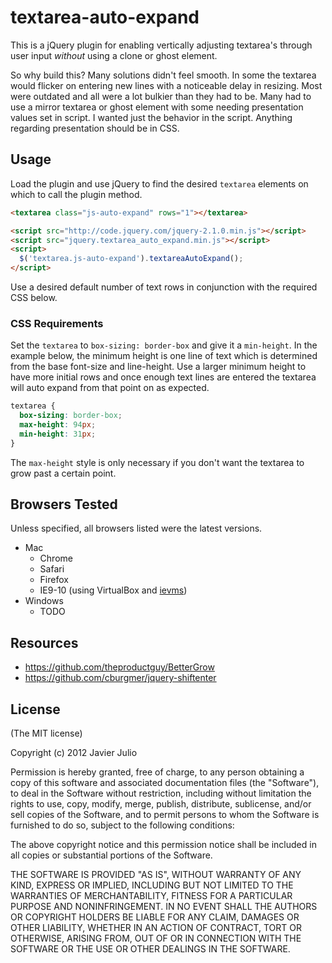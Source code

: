 # textarea-auto-expand

This is a jQuery plugin for enabling vertically adjusting textarea's through user input *without* using a clone or ghost element.

So why build this? Many solutions didn't feel smooth. In some the textarea would flicker on entering new lines with a noticeable delay in resizing. Most were outdated and all were a lot bulkier than they had to be. Many had to use a mirror textarea or ghost element with some needing presentation values set in script. I wanted just the behavior in the script. Anything regarding presentation should be in CSS.

## Usage

Load the plugin and use jQuery to find the desired `textarea` elements on which to call the plugin method.

  ```html
  <textarea class="js-auto-expand" rows="1"></textarea>

  <script src="http://code.jquery.com/jquery-2.1.0.min.js"></script>
  <script src="jquery.textarea_auto_expand.min.js"></script>
  <script>
    $('textarea.js-auto-expand').textareaAutoExpand();
  </script>
  ```

Use a desired default number of text rows in conjunction with the required CSS below.

### CSS Requirements

Set the `textarea` to `box-sizing: border-box` and give it a `min-height`. In the example below, the minimum height is one line of text which is determined from the base font-size and line-height. Use a larger minimum height to have more initial rows and once enough text lines are entered the textarea will auto expand from that point on as expected.

  ```css
  textarea {
    box-sizing: border-box;
    max-height: 94px;
    min-height: 31px;
  }
  ```

The `max-height` style is only necessary if you don't want the textarea to grow past a certain point.

## Browsers Tested

Unless specified, all browsers listed were the latest versions.

* Mac
  * Chrome
  * Safari
  * Firefox
  * IE9-10 (using VirtualBox and [ievms](https://github.com/xdissent/ievms))
* Windows
  * TODO

## Resources

* https://github.com/theproductguy/BetterGrow
* https://github.com/cburgmer/jquery-shiftenter

## License

(The MIT license)

Copyright (c) 2012 Javier Julio

Permission is hereby granted, free of charge, to any person obtaining
a copy of this software and associated documentation files (the
"Software"), to deal in the Software without restriction, including
without limitation the rights to use, copy, modify, merge, publish,
distribute, sublicense, and/or sell copies of the Software, and to
permit persons to whom the Software is furnished to do so, subject to
the following conditions:

The above copyright notice and this permission notice shall be
included in all copies or substantial portions of the Software.

THE SOFTWARE IS PROVIDED "AS IS", WITHOUT WARRANTY OF ANY KIND,
EXPRESS OR IMPLIED, INCLUDING BUT NOT LIMITED TO THE WARRANTIES OF
MERCHANTABILITY, FITNESS FOR A PARTICULAR PURPOSE AND
NONINFRINGEMENT. IN NO EVENT SHALL THE AUTHORS OR COPYRIGHT HOLDERS BE
LIABLE FOR ANY CLAIM, DAMAGES OR OTHER LIABILITY, WHETHER IN AN ACTION
OF CONTRACT, TORT OR OTHERWISE, ARISING FROM, OUT OF OR IN CONNECTION
WITH THE SOFTWARE OR THE USE OR OTHER DEALINGS IN THE SOFTWARE.
